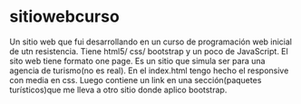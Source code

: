 # sitiowebcurso
Un sitio web que fui desarrollando en un curso de programación web inicial de utn resistencia. Tiene html5/ css/ bootstrap y un poco de JavaScript.
El sito web tiene formato one page. Es un sitio que simula ser para una agencia de turismo(no es real).
En el index.html tengo hecho el responsive con media en css. Luego contiene un link en una sección(paquetes turísticos)que me lleva a otro sitio donde aplico bootstrap.
